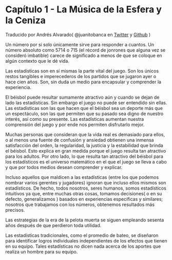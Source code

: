 # Capítulo 1 - La Música de la Esfera y la Ceniza

Traducido por Andrés Alvarado( @juanitobanca en [Twitter](https://twitter.com/juanitobanca) y [Github](https://github.com/juanitobanca) )

Un número por si solo únicamente sirve para responder a cuantos. Un número absoluto como 5714 o 715 (el récord de jonrones que alguna vez se consideró imbatible) carece de significado a menos de que se coloque en algún contexto que le dé vida.

Las estadísticas son en sí mismas la parte vital del juego. Son los únicos restos tangibles e imperecederos de los partidos que se jugaron ayer o hace cien años. Son, sin duda un medio para encapsular y comprender la experiencia.

El béisbol puede resultar sumamente atractivo aún y cuando se dejan de lado las estadísticas. Sin embargo el juego no puede ser entendido sin ellas. Las estadísticas son las que hacen que el béisbol sea un deporte más que un espectáculo, son las que permiten que su pasado sea digno de nuestro interés, así como su presente. Las estadísticas aumentan nuestra comprensión del juego y por ende nos permiten disfrutarlo mejor.

Muchas personas que consideran que la vida real es demasiado para ellos, o al menos una fuente de confusión y ansiedad obtienen una inmensa satisfacción del orden, la regularidad, la justicia y la estabilidad que brinda el béisbol. Esto explica en gran medida porque el juego resulta tan atractivo para los adultos. Por otro lado, lo que resulta tan atractivo del béisbol para los estadísticos es el universo matemático en el que el juego se lleva a cabo y que por todos medios desean comprender y explicar.

Incluso aquellos que maldicen a las estadísticas (entre los que podemos nombrar varios gerentes y jugadores) ignoran que incluso ellos mismos son estadísticos. De hecho, todos nosotros, seres humanos, somos estadísticos intuitivos ya que, entre muchas otras cosas, tomamos decisiones( o en su defecto, generalizamos ) basados en experiencias específicas y similares; nosotros que trabajamos con los números, obtenemos resultados más precisos.

Las estrategias de la era de la pelota muerta se siguen empleando sesenta años después de que perdieron toda utilidad.

Las estadísticas tradicionales, como el promedio de bateo, se diseñaron para identificar logros individuales independientes de los efectos que tienen en su equipo. Tales estadísticas no dicen nada acerca de los aportes que realiza un hombre para su equipo.
